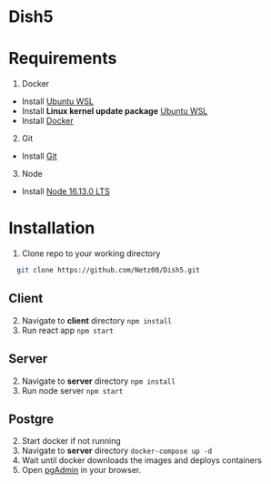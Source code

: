 # Dish5


# Requirements

1. Docker
- Install [Ubuntu WSL](https://www.microsoft.com/hr-hr/p/ubuntu-1804-lts/9n9tngvndl3q?activetab=pivot:overviewtab)
- Install **Linux kernel update package** [Ubuntu WSL](https://wslstorestorage.blob.core.windows.net/wslblob/wsl_update_x64.msi)
- Install [Docker](https://www.docker.com/get-started)

2. Git
- Install [Git](https://git-scm.com/downloads)

3. Node
- Install [Node 16.13.0 LTS](https://nodejs.org/en/)

# Installation

1. Clone repo to your working directory

```bash
  git clone https://github.com/Netz00/Dish5.git
```

## Client

2. Navigate to __client__ directory `npm install`
3. Run react app `npm start`

## Server

2. Navigate to __server__ directory `npm install`
3. Run node server `npm start`


## Postgre

2. Start docker if not running
3. Navigate to __server__ directory `docker-compose up -d`
4. Wait until docker downloads the images and deploys containers
5. Open [pgAdmin](http://localhost:5050/) in your browser.
